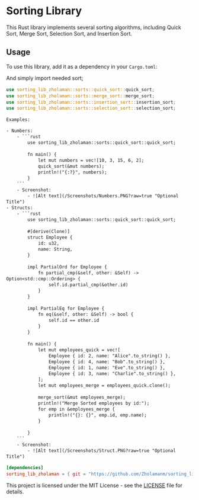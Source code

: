 # Sorting Library

This Rust library implements several sorting algorithms, including Quick Sort, Merge Sort, Selection Sort, and Insertion Sort.

## Usage

To use this library, add it as a dependency in your `Cargo.toml`:

And simply import needed sort;

```rust
use sorting_lib_zholaman::sorts::quick_sort::quick_sort;
use sorting_lib_zholaman::sorts::merge_sort::merge_sort;
use sorting_lib_zholaman::sorts::insertion_sort::insertion_sort;
use sorting_lib_zholaman::sorts::selection_sort::selection_sort;
```

```
Examples:
```

	- Numbers: 
		- ```rust
			use sorting_lib_zholaman::sorts::quick_sort::quick_sort;

			fn main() {
				let mut numbers = vec![10, 3, 15, 6, 2];
				quick_sort(&mut numbers);
				println!("{:?}", numbers);
			}
		```
		- Screenshot:
			- ![Alt text](/Screenshots/Numbers.PNG?raw=true "Optional Title")
	- Structs:
		- ```rust
			use sorting_lib_zholaman::sorts::quick_sort::quick_sort;

			#[derive(Clone)]
			struct Employee {
				id: u32,
				name: String,
			}

			impl PartialOrd for Employee {
				fn partial_cmp(&self, other: &Self) -> Option<std::cmp::Ordering> {
					self.id.partial_cmp(&other.id)
				}
			}

			impl PartialEq for Employee {
				fn eq(&self, other: &Self) -> bool {
					self.id == other.id
				}
			}

			fn main() {
				let mut employees_quick = vec![
					Employee { id: 2, name: "Alice".to_string() },
					Employee { id: 4, name: "Bob".to_string() },
					Employee { id: 1, name: "Eve".to_string() },
					Employee { id: 3, name: "Charlie".to_string() },
				];
				let mut employees_merge = employees_quick.clone();

				merge_sort(&mut employees_merge);
				println!("Merge Sorted employees by id:");
				for emp in &employees_merge {
					println!("{}: {}", emp.id, emp.name);
				}

			}
		```
		- Screenshot:
			- ![Alt text](/Screenshots/Struct.PNG?raw=true "Optional Title")

```toml
[dependencies]
sorting_lib_zholaman = { git = "https://github.com/Zholamanm/sorting_lib_zholaman.git" }
```

This project is licensed under the MIT License - see the [LICENSE](/LICENSE) file for details.
